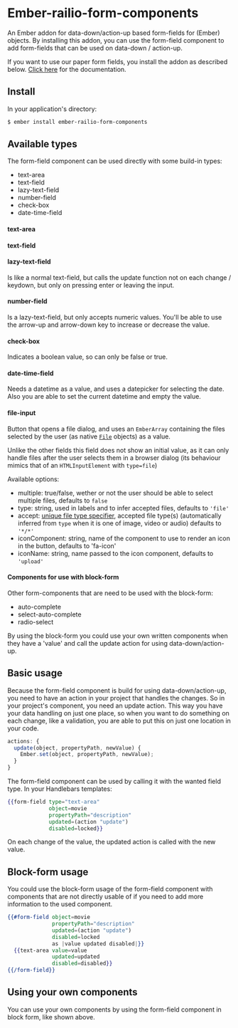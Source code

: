 # Ember-railio-form-components

An Ember addon for data-down/action-up based form-fields for (Ember) objects. By installing this addon, you can use the form-field component to add form-fields that can be used on data-down / action-up.

If you want to use our paper form fields, you install the addon as described below. [Click here](../master/paper-form-components) for
the documentation.

## Install

In your application's directory:

```sh
$ ember install ember-railio-form-components
```

## Available types

The form-field component can be used directly with some build-in types:

- text-area
- text-field
- lazy-text-field
- number-field
- check-box
- date-time-field

#### text-area

#### text-field

#### lazy-text-field

Is like a normal text-field, but calls the update function not on each change / keydown, but only on pressing enter or leaving the input.

#### number-field

Is a lazy-text-field, but only accepts numeric values. You'll be able to use the arrow-up and arrow-down key to increase or decrease the value. 

#### check-box

Indicates a boolean value, so can only be false or true.

#### date-time-field

Needs a datetime as a value, and uses a datepicker for selecting the date. Also you are able to set the current datetime and empty the value.

#### file-input

Button that opens a file dialog, and uses an `EmberArray` containing the files selected by the user (as native [`File`](https://developer.mozilla.org/docs/Web/API/File) objects) as a value.

Unlike the other fields this field does not show an initial value, as it can only handle files after the user selects them in a browser dialog (its behaviour mimics that of an `HTMLInputElement` with `type=file`)

Available options: 
 - multiple: true/false, wether or not the user should be able to select multiple files, defaults to `false`
 - type: string, used in labels and to infer accepted files, defaults to `'file'`
 - accept: [unique file type specifier](https://developer.mozilla.org//docs/Web/HTML/Element/input/file#Unique_file_type_specifiers), accepted file type(s) (automatically inferred from `type` when it is one of image, video or audio) defaults to `'*/*'`
 - iconComponent: string, name of the component to use to render an icon in the button, defaults to 'fa-icon'
 - iconName: string, name passed to the icon component, defaults to `'upload'`

#### Components for use with block-form

Other form-components that are need to be used with the block-form:

- auto-complete
- select-auto-complete
- radio-select

By using the block-form you could use your own written components when they have a 'value' and call the update action for using data-down/action-up.

## Basic usage

Because the form-field component is build for using data-down/action-up, you need to have an action in your project that handles the changes. So in your project's component, you need an update action. This way you have your data handling on just one place, so when you want to do something on each change, like a validation, you are able to put this on just one location in your code. 

```js
actions: {
  update(object, propertyPath, newValue) {
    Ember.set(object, propertyPath, newValue);
  }
}
```

The form-field component can be used by calling it with the wanted field type. In your Handlebars templates:

```handlebars
{{form-field type="text-area"
             object=movie
             propertyPath="description"
             updated=(action "update")
             disabled=locked}}
```

On each change of the value, the updated action is called with the new value. 

## Block-form usage

You could use the block-form usage of the form-field component with components that are not directly usable of if you need to add more information to the used component.

```handlebars
{{#form-field object=movie
              propertyPath="description"
              updated=(action "update")
              disabled=locked
              as |value updated disabled|}}
  {{text-area value=value
              updated=updated
              disabled=disabled}}
{{/form-field}}
```

## Using your own components

You can use your own components by using the form-field component in block form, like shown above.

